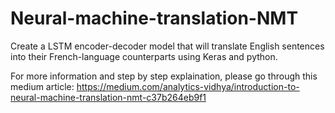 # Neural-machine-translation-NMT

Create a LSTM encoder-decoder model that will translate English sentences into their French-language counterparts using Keras and python.

For more information and step by step explaination, please go through this medium article: https://medium.com/analytics-vidhya/introduction-to-neural-machine-translation-nmt-c37b264eb9f1
